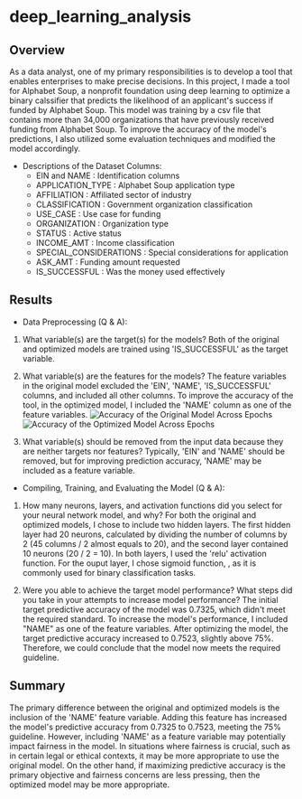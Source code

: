 # deep_learning_analysis

## Overview

As a data analyst, one of my primary responsibilities is to develop a tool that enables enterprises to make precise decisions. In this project, I made a tool for Alphabet Soup, a nonprofit foundation using deep learning to  optimize a binary calssifier that predicts the likelihood of an applicant's success if funded by Alphabet Soup. This model was training by a csv file that contains more than 34,000 organizations that have previously received funding from Alphabet Soup. To improve the accuracy of the model's predictions, I also utilized some evaluation techniques and modified the model accordingly.

* Descriptions of the Dataset Columns:
    * EIN and NAME : Identification columns
    * APPLICATION_TYPE : Alphabet Soup application type
    * AFFILIATION : Affiliated sector of industry
    * CLASSIFICATION : Government organization classification
    * USE_CASE : Use case for funding
    * ORGANIZATION : Organization type
    * STATUS : Active status
    * INCOME_AMT : Income classification
    * SPECIAL_CONSIDERATIONS : Special considerations for application
    * ASK_AMT : Funding amount requested
    * IS_SUCCESSFUL : Was the money used effectively




## Results

* Data Preprocessing (Q & A):
1. What variable(s) are the target(s) for the models?
   Both of the original and optimized models are trained using 'IS_SUCCESSFUL' as the target variable.

2. What variable(s) are the features for the models?
    The feature variables in the original model excluded the 'EIN', 'NAME', 'IS_SUCCESSFUL' columns, and included all other columns.
    To improve the accuracy of the tool, in the optimized model, I included the 'NAME' column as one of the feature variables.
    ![Accuracy of the Original Model Across Epochs]('https://github.com/cycy94777/deep_learning_analysis/blob/main/image/accuracy.png?raw=true')
    ![Accuracy of the Optimized Model Across Epochs]('https://github.com/cycy94777/deep_learning_analysis/blob/main/image/opt_accuracy.png?raw=true')
3. What variable(s) should be removed from the input data because they are neither targets nor features?
    Typically, 'EIN' and 'NAME' should be removed, but for improving prediction accuracy, 'NAME' may be included as a feature variable.


* Compiling, Training, and Evaluating the Model (Q & A):

1. How many neurons, layers, and activation functions did you select for your neural network model, and why?
For both the original and optimized models, I chose to include two hidden layers. The first hidden layer had 20 neurons, calculated by dividing the number of columns by 2 (45 columns / 2 almost equals to  20), and the second layer contained 10 neurons (20 / 2 = 10). In both layers, I used the 'relu' activation function. For the ouput layer,  I chose sigmoid function, , as it is commonly used for binary classification tasks.

2. Were you able to achieve the target model performance? What steps did you take in your attempts to increase model performance?
The initial target predictive accuracy of the model was 0.7325, which didn't meet the required standard. To increase the model's performance, I included  "NAME" as one of the feature variables. 
After optimizing the model, the target predictive accuracy increased to 0.7523, slightly above 75%. Therefore, we could conclude that the model now meets the required guideline.

## Summary
The primary difference between the original and optimized models is the inclusion of the 'NAME' feature variable. Adding this feature has increased the model's predictive accuracy from 0.7325 to 0.7523, meeting the 75% guideline. 
However, including 'NAME' as a feature variable may potentially impact fairness in the model. 
In situations where fairness is crucial, such as in certain legal or ethical contexts, it may be more appropriate to use the original model. On the other hand, if maximizing predictive accuracy is the primary objective and fairness concerns are less pressing, then the optimized model may be more appropriate.